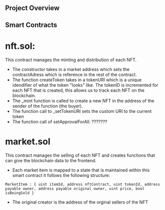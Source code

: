 ## Project Overview

## Smart Contracts
# nft.sol: 
This contract manages the minting and distribution of each NFT. 

- The constructor takes in a market address which sets the contractAdress which is reference in the rest of the contract. 
- The function createToken takes in a tokenURI which is a unique idendifier of what the token "looks" like. The tokenID is incremented for each NFT that is created, this allows us to track each NFT on the blockchain. 
- The _mint function is called to create a new NFT in the address of the sender of the function (the buyer).
- The function call to _setTokenURI sets the custom URI to the current token
- The function call of setApprovalForAll: ???????

# market.sol
This contract manages the selling of each NFT and creates functions that can give the blockchain data to the frontend.

- Each market item is mapped to a state that is maintained within this smart contract it follows the following structure:

`MarketItem : { uint itemId, address nftContract, uint tokenId, address payable owner, address payable original owner, uint price, bool isBeingSold }`

- The original creator is the address of the orginal sellers of the NFT






